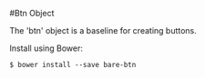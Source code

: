 #Btn Object

The 'btn' object is a baseline for creating buttons.

Install using Bower:

    $ bower install --save bare-btn